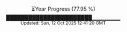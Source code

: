 <p align="center">
⏳Year Progress (77.95 %) <br>
███████████████████████▁▁▁▁▁▁▁ <br>
<sub>Updated: Sun, 12 Oct 2025 12:41:20 GMT</sub>
</p>

